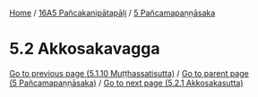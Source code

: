 
[Home](/) / [16A5 Pañcakanipātapāḷi](../../16A5.md) / [5 Pañcamapaṇṇāsaka](../5.md)

# 5.2 Akkosakavagga


[Go to previous page (5.1.10 Muṭṭhassatisutta)](5.1/5.1.10.md) / [Go to parent page (5 Pañcamapaṇṇāsaka)](../5.md) / [Go to next page (5.2.1 Akkosakasutta)](5.2/5.2.1.md)


